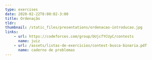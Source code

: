 ```yaml
---
type: exercises
date: 2020-02-22T8:00:02-3:00
title: Ordenação
tldr: 
thumbnail: /static_files/presentations/ordenacao-introducao.jpg
links: 
    - url: https://codeforces.com/group/bUjcfYCUyC/contests
      name: juiz
    - url: /assets/listas-de-exercicios/contest-busca-binaria.pdf
      name: caderno de problemas
---
```

